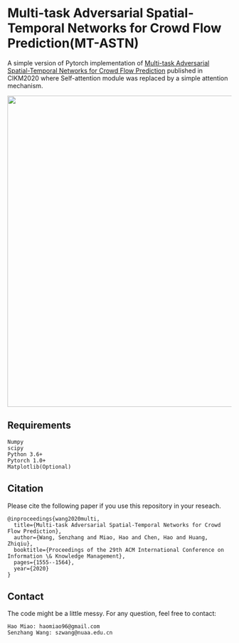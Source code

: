 # Multi-task Adversarial Spatial-Temporal Networks for Crowd Flow Prediction(MT-ASTN)

A simple version of Pytorch implementation of [Multi-task Adversarial Spatial-Temporal Networks for Crowd Flow Prediction](https://github.com/MiaoHaoSunny/MT-ASTN/blob/master/Paper/paper.pdf) published in CIKM2020 where Self-attention module was replaced by a simple attention mechanism.

<p align="center">
    <img src="Paper/framework.jpg", width="700">
</p>

## Requirements

```
Numpy
scipy
Python 3.6+
Pytorch 1.0+
Matplotlib(Optional)
```

## Citation
Please cite the following paper if you use this repository in your reseach.
```
@inproceedings{wang2020multi,
  title={Multi-task Adversarial Spatial-Temporal Networks for Crowd Flow Prediction},
  author={Wang, Senzhang and Miao, Hao and Chen, Hao and Huang, Zhiqiu},
  booktitle={Proceedings of the 29th ACM International Conference on Information \& Knowledge Management},
  pages={1555--1564},
  year={2020}
}
```

## Contact
The code might be a little messy. For any question, feel free to contact:
```
Hao Miao: haomiao96@gmail.com
Senzhang Wang: szwang@nuaa.edu.cn
```
